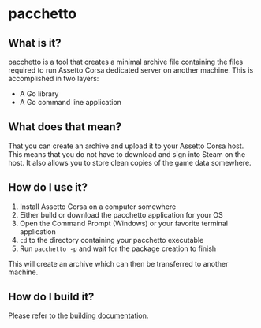 # pacchetto

## What is it?
pacchetto is a tool that creates a minimal archive file containing the files
required to run Assetto Corsa dedicated server on another machine. This is
accomplished in two layers:

* A Go library
* A Go command line application

## What does that mean?
That you can create an archive and upload it to your Assetto Corsa host.
This means that you do not have to download and sign into Steam on the host.
It also allows you to store clean copies of the game data somewhere.

## How do I use it?
1. Install Assetto Corsa on a computer somewhere 
2. Either build or download the pacchetto application for your OS
3. Open the Command Prompt (Windows) or your favorite terminal application
4. `cd` to the directory containing your pacchetto executable
5. Run `pacchetto -p` and wait for the package creation to finish

This will create an archive which can then be transferred to another machine.

## How do I build it?
Please refer to the [building documentation](docs/building/README.md).